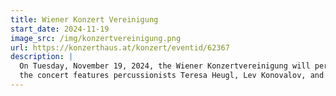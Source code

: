 ```yaml
---
title: Wiener Konzert Vereinigung
start_date: 2024-11-19
image_src: /img/konzertvereinigung.png
url: https://konzerthaus.at/konzert/eventid/62367
description: |
  On Tuesday, November 19, 2024, the Wiener Konzertvereinigung will perform at the Mozart-Saal at 7:30 PM. Under the direction of Tristan Schulze, 
  the concert features percussionists Teresa Heugl, Lev Konovalov, and Sophia Vasik, along with harpist Julia Kräuter.
---
```

